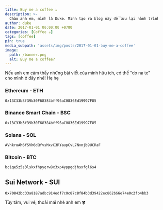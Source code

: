 ```yaml
---
title: Buy me a coffee ☕️
description: >-
  Chào anh em, mình là Duke. Mình tạo ra blog này để lưu lại hành trình đầu tư của bản thân. Qua đó cũng là nơi để mình chia sẻ những quan điểm và bài học đầu tư của bản thân cho anh em, và cả thế hệ sau!
author: duke
date: 2017-01-01 00:00:00 +0700
categories: [Coffee ☕️]
tags: [coffee]
pin: true
media_subpath: 'assets/img/posts/2017-01-01-buy-me-a-coffee'
image:
  path: /banner.png
  alt: Buy me a coffee?
---
```


Nếu anh em cảm thấy những bài viết của mình hữu ích, có thể "do na te" cho mình ở đây nhé! Hẹ hẹ

### Ethereum - ETH
```text
0x13C33b3f39b30F68384bff96aC0836Ed19997F85
```

### Binance Smart Chain - BSC
```text
0x13C33b3f39b30F68384bff96aC0836Ed19997F85
```

### Solana - SOL 
```text
AVhkruAh6fSVh6dQfvsMxvC3RYaupCvL7Nvnjb9UCRaF
```

### Bitcoin - BTC
```text
bc1qe5z5s3lskxfhpyqrw8x3xp4yppgdjhsxfgl6s4
```

## Sui Network - SUI
```text
0x70842bc33a8187adbc914edf7c0c87c8f84b3d39422ec862b66e74e0c2fb4bb3
```

Tùy tâm,  vui vẻ, thoải mái nhé anh em 🍀